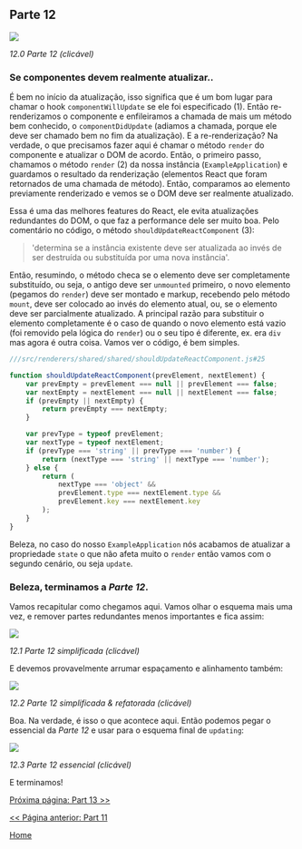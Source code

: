 ## Parte 12

[![](https://rawgit.com/Bogdan-Lyashenko/Under-the-hood-ReactJS/master/stack/images/12/part-12.svg)](https://rawgit.com/Bogdan-Lyashenko/Under-the-hood-ReactJS/master/stack/images/12/part-12.svg)

<em>12.0 Parte 12 (clicável)</em>

### Se componentes devem realmente atualizar..

É bem no início da atualização, isso significa que é um bom lugar para chamar o hook `componentWillUpdate` se ele foi especificado (1). Então re-renderizamos o componente e enfileiramos a chamada de mais um método bem conhecido, o `componentDidUpdate` (adiamos a chamada, porque ele deve ser chamado bem no fim da atualização).
E a re-renderização? Na verdade, o que precisamos fazer aqui é chamar o método `render` do componente e atualizar o DOM de acordo. Então, o primeiro passo, chamamos o método `render` (2) da nossa instância (`ExampleApplication`) e guardamos o resultado da renderização (elementos React que foram retornados de uma chamada de método). Então, comparamos ao elemento previamente renderizado e vemos se o DOM deve ser realmente atualizado.

Essa é uma das melhores features do React, ele evita atualizações redundantes do DOM, o que faz a performance dele ser muito boa.
Pelo comentário no código, o método `shouldUpdateReactComponent` (3):
> 'determina se a instância existente deve ser atualizada ao invés de ser destruída ou substituída por uma nova instância'.

Então, resumindo, o método checa se o elemento deve ser completamente substituído, ou seja, o antigo deve ser `unmounted` primeiro, o novo elemento (pegamos do `render`) deve ser montado e markup, recebendo pelo método `mount`, deve ser colocado ao invés do elemento atual, ou, se o elemento deve ser parcialmente atualizado. A principal razão para substituir o elemento completamente é o caso de quando o novo elemento está vazio (foi removido pela lógica do `render`) ou o seu tipo é diferente, ex. era `div` mas agora é outra coisa. Vamos ver o código, é bem simples.

```javascript
///src/renderers/shared/shared/shouldUpdateReactComponent.js#25

function shouldUpdateReactComponent(prevElement, nextElement) {
    var prevEmpty = prevElement === null || prevElement === false;
    var nextEmpty = nextElement === null || nextElement === false;
    if (prevEmpty || nextEmpty) {
        return prevEmpty === nextEmpty;
    }

    var prevType = typeof prevElement;
    var nextType = typeof nextElement;
    if (prevType === 'string' || prevType === 'number') {
        return (nextType === 'string' || nextType === 'number');
    } else {
        return (
            nextType === 'object' &&
            prevElement.type === nextElement.type &&
            prevElement.key === nextElement.key
        );
    }
}
```

Beleza, no caso do nosso `ExampleApplication` nós acabamos de atualizar a propriedade `state` o que não afeta muito o `render` então vamos com o segundo cenário, ou seja `update`.

### Beleza, terminamos a *Parte 12*.

Vamos recapitular como chegamos aqui. Vamos olhar o esquema mais uma vez, e remover partes redundantes menos importantes e fica assim:

[![](https://rawgit.com/Bogdan-Lyashenko/Under-the-hood-ReactJS/master/stack/images/12/part-12-A.svg)](https://rawgit.com/Bogdan-Lyashenko/Under-the-hood-ReactJS/master/stack/images/12/part-12-A.svg)

<em>12.1 Parte 12 simplificada (clicável)</em>

E devemos provavelmente arrumar espaçamento e alinhamento também:

[![](https://rawgit.com/Bogdan-Lyashenko/Under-the-hood-ReactJS/master/stack/images/12/part-12-B.svg)](https://rawgit.com/Bogdan-Lyashenko/Under-the-hood-ReactJS/master/stack/images/12/part-12-B.svg)

<em>12.2 Parte 12 simplificada & refatorada (clicável)</em>

Boa. Na verdade, é isso o que acontece aqui. Então podemos pegar o essencial da *Parte 12* e usar para o esquema final de `updating`:

[![](https://rawgit.com/Bogdan-Lyashenko/Under-the-hood-ReactJS/master/stack/images/12/part-12-C.svg)](https://rawgit.com/Bogdan-Lyashenko/Under-the-hood-ReactJS/master/stack/images/12/part-12-C.svg)

<em>12.3 Parte 12 essencial (clicável)</em>

E terminamos!


[Próxima página: Part 13 >>](./Part-13.md)

[<< Página anterior: Part 11](./Part-11.md)


[Home](../../README.md)
